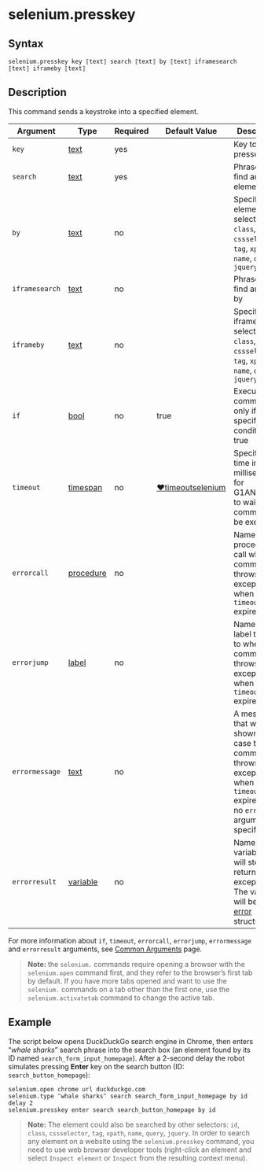 # selenium.presskey

## Syntax

```G1ANT
selenium.presskey key ⟦text⟧ search ⟦text⟧ by ⟦text⟧ iframesearch ⟦text⟧ iframeby ⟦text⟧
```

## Description

This command sends a keystroke into a specified element.

| Argument | Type | Required | Default Value | Description |
| -------- | ---- | -------- | ------------- | ----------- |
|`key`| [text](../../G1ANT.Language/Structures/TextStructure.md) | yes |   | Key to be pressed |
|`search`| [text](../../G1ANT.Language/Structures/TextStructure.md) | yes |  | Phrase to find an element by |
|`by`| [text](../../G1ANT.Language/Structures/TextStructure.md) | no |  | Specifies an element selector: `id`, `class`, `cssselector`, `tag`, `xpath`, `name`, `query`, `jquery` |
|`iframesearch`| [text](../../G1ANT.Language/Structures/TextStructure.md) | no |  | Phrase to find an iframe by |
|`iframeby`| [text](../../G1ANT.Language/Structures/TextStructure.md) | no |  | Specifies an iframe selector: `id`, `class`, `cssselector`, `tag`, `xpath`, `name`, `query`, `jquery` |
| `if`           | [bool](../../G1ANT.Language/Structures/BooleanStructure.md) | no       | true                                                         | Executes the command only if a specified condition is true   |
| `timeout`      | [timespan](../../G1ANT.Language/Structures/TimeSpanStructure.md) | no       | [♥timeoutselenium](../Variables/TimeoutSeleniumVariable.md) | Specifies time in milliseconds for G1ANT.Robot to wait for the command to be executed |
| `errorcall`    | [procedure](../../G1ANT.Language/Structures/ProcedureStructure.md) | no       |                                                              | Name of a procedure to call when the command throws an exception or when a given `timeout` expires |
| `errorjump`    | [label](../../G1ANT.Language/Structures/LabelStructure.md) | no       |                                                              | Name of the label to jump to when the command throws an exception or when a given `timeout` expires |
| `errormessage` | [text](../../G1ANT.Language/Structures/TextStructure.md) | no       |                                                              | A message that will be shown in case the command throws an exception or when a given `timeout` expires, and no `errorjump` argument is specified |
| `errorresult`  | [variable](../../G1ANT.Language/Structures/VariableStructure.md) | no       |                                                              | Name of a variable that will store the returned exception. The variable will be of [error](../../G1ANT.Language/Structures/ErrorStructure.md) structure |

For more information about `if`, `timeout`, `errorcall`, `errorjump`, `errormessage` and `errorresult` arguments, see [Common Arguments](../../../appendices/common-arguments.md) page.

> **Note:** the `selenium.` commands require opening a browser with the `selenium.open` command first, and they refer to the browser’s first tab by default. If you have more tabs opened and want to use the `selenium.` commands on a tab other than the first one, use the `selenium.activatetab` command to change the active tab.

## Example

The script below opens DuckDuckGo search engine in Chrome, then enters “*whale sharks*” search phrase into the search box (an element found by its ID named `search_form_input_homepage`). After a 2-second delay the robot simulates pressing **Enter** key on the search button (ID: `search_button_homepage`):

```G1ANT
selenium.open chrome url duckduckgo.com
selenium.type ‴whale sharks‴ search search_form_input_homepage by id
delay 2
selenium.presskey enter search search_button_homepage by id
```

> **Note:** The element could also be searched by other selectors: `id`, `class`, `cssselector`, `tag`, `xpath`, `name`, `query`, `jquery`. In order to search any element on a website using the `selenium.presskey` command, you need to use web browser developer tools (right-click an element and select `Inspect element` or `Inspect` from the resulting context menu).